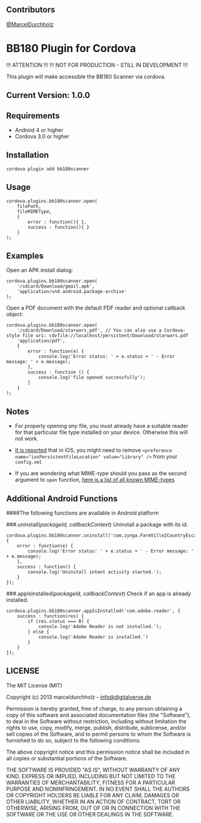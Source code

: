 Contributors
------------
[@MarcelDurchholz](https://github.com/MarcelDurchholz/)


BB180 Plugin for Cordova
==========================
!!! ATTENTION !!!
!!! NOT FOR PRODUCTION - STILL IN DEVELOPMENT !!!

This plugin will make accessible the BB180 Scanner via cordova.
 

Current Version: 1.0.0
----------------

Requirements
-------------
- Android 4 or higher
- Cordova 3.0 or higher

Installation
-------------
    cordova plugin add bb180scanner
    
Usage
------
    cordova.plugins.bb180scanner.open(
        filePath, 
        fileMIMEType, 
        {
            error : function(){ }, 
            success : function(){ } 
        } 
    );

Examples
--------
Open an APK install dialog:

    cordova.plugins.bb180scanner.open(
        '/sdcard/Download/gmail.apk', 
        'application/vnd.android.package-archive'
    );
    
Open a PDF document with the default PDF reader and optional callback object:

    cordova.plugins.bb180scanner.open(
        '/sdcard/Download/starwars.pdf', // You can also use a Cordova-style file uri: cdvfile://localhost/persistent/Download/starwars.pdf
        'application/pdf', 
        { 
            error : function(e) { 
                console.log('Error status: ' + e.status + ' - Error message: ' + e.message);
            },
            success : function () {
                console.log('file opened successfully'); 				
            }
        }
    );

Notes
------

- For properly opening _any_ file, you must already have a suitable reader for that particular file type installed on your device. Otherwise this will not work.


- [It is reported](https://github.com/marceldurchholz/bb180scanner/issues/2#issuecomment-41295793) that in iOS, you might need to remove `<preference name="iosPersistentFileLocation" value="Library" />` from your `config.xml`

- If you are wondering what MIME-type should you pass as the second argument to `open` function, [here is a list of all known MIME-types](http://svn.apache.org/viewvc/httpd/httpd/trunk/docs/conf/mime.types?view=co)


Additional Android Functions
-----------------------------
####The following functions are available in Android platform

###.uninstall(_packageId, callbackContext_)
Uninstall a package with its id.

    cordova.plugins.bb180scanner.uninstall('com.zynga.FarmVille2CountryEscape', {
        error : function(e) {
            console.log('Error status: ' + e.status + ' - Error message: ' + e.message);    
        },
        success : function() {
            console.log('Uninstall intent activity started.');
        }
    });

###.appIsInstalled(_packageId, callbackContext_)
Check if an app is already installed.

    cordova.plugins.bb180scanner.appIsInstalled('com.adobe.reader', {
        success : function(res) {
            if (res.status === 0) {
                console.log('Adobe Reader is not installed.');
            } else {
                console.log('Adobe Reader is installed.')
            }
        }
    });

LICENSE
--------
The MIT License (MIT)

Copyright (c) 2013 marceldurchholz - info@digitalverve.de

Permission is hereby granted, free of charge, to any person obtaining a copy of
this software and associated documentation files (the "Software"), to deal in
the Software without restriction, including without limitation the rights to
use, copy, modify, merge, publish, distribute, sublicense, and/or sell copies of
the Software, and to permit persons to whom the Software is furnished to do so,
subject to the following conditions:

The above copyright notice and this permission notice shall be included in all
copies or substantial portions of the Software.

THE SOFTWARE IS PROVIDED "AS IS", WITHOUT WARRANTY OF ANY KIND, EXPRESS OR
IMPLIED, INCLUDING BUT NOT LIMITED TO THE WARRANTIES OF MERCHANTABILITY, FITNESS
FOR A PARTICULAR PURPOSE AND NONINFRINGEMENT. IN NO EVENT SHALL THE AUTHORS OR
COPYRIGHT HOLDERS BE LIABLE FOR ANY CLAIM, DAMAGES OR OTHER LIABILITY, WHETHER
IN AN ACTION OF CONTRACT, TORT OR OTHERWISE, ARISING FROM, OUT OF OR IN
CONNECTION WITH THE SOFTWARE OR THE USE OR OTHER DEALINGS IN THE SOFTWARE.

